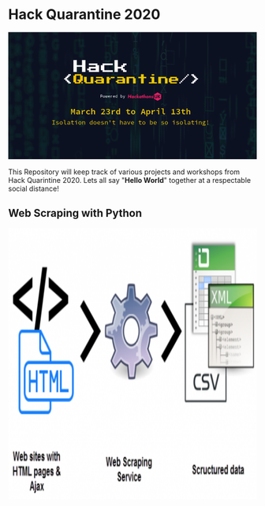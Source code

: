 # Hack Quarantine 2020

<img src="Repository Images/Hack Quarantine Banner.png">

This Repository will keep track of various projects and workshops from Hack Quarintine 2020. Lets all say "**Hello World**" together at a respectable social distance!  

## Web Scraping with Python

<img src="Repository Images/web scraping Banner.png" width="750" height="550">
